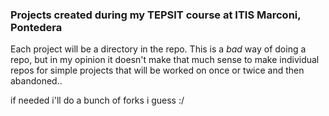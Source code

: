 ### Projects created during my TEPSIT course at ITIS Marconi, Pontedera

Each project will be a directory in the repo. This is a _bad_ way of doing a repo, but in my opinion it doesn't make that much sense to make individual repos for
simple projects that will be worked on once or twice and then abandoned..

if needed i'll do a bunch of forks i guess :/
